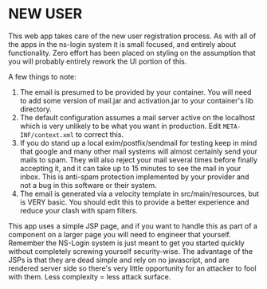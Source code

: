 # NEW USER

This web app takes care of the new user registration process. As with all
of the apps in the ns-login system it is small focused, and entirely
about functionality. Zero effort has been placed on styling on the 
assumption that you will probably entirely rework the UI portion of this.

A few things to note: 
1. The email is presumed to be provided by your container. You will need to
   add some version of mail.jar and activation.jar to your container's lib 
   directory.
1. The default configuration assumes a mail server active on the localhost
   which is very unlikely to be what you want in production. Edit 
   `META-INF/context.xml` to correct this.
1. If you do stand up a local exim/postfix/sendmail for testing keep in mind
   that google and many other mail systems will almost certainly send
   your mails to spam. They will also reject your mail several times
   before finally accepting it, and it can take up to 15 minutes to see
   the mail in your inbox. This is anti-spam protection implemented by
   your provider and not a bug in this software or their system.
1. The email is generated via a velocity template in src/main/resources, 
   but is VERY basic. You should edit this to provide a better experience
   and reduce your clash with spam filters.
   
This app uses a simple JSP page, and if you want to handle this as part of
a component on a larger page you will need to engineer that yourself. 
Remember the NS-Login system is just meant to get you started quickly
without completely screwing yourself security-wise. The advantage of the
JSPs is that they are dead simple and rely on no javascript, and are 
rendered server side so there's very little opportunity for an attacker
to fool with them. Less complexity = less attack surface.